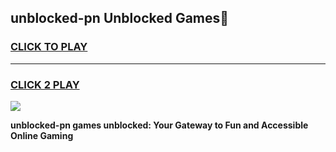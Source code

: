 
## unblocked-pn Unblocked Games👋
<h3>
<a href="https://news.freeplayer.one?title=unblocked-pn&ref=16F">CLICK TO PLAY</a></h3>
<hr>

<h3>
<a href="https://news.freeplayer.one?title=unblocked-pn&ref=16F">CLICK 2 PLAY</a>
  
</h3>

<a href="https://news.freeplayer.one?title=unblocked-pn&ref=16F/"><img src="https://clearcache.store/games.png"></a>


**unblocked-pn games unblocked: Your Gateway to Fun and Accessible Online Gaming**
